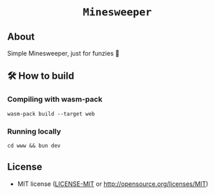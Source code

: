 <div align="center">
  <h1><code>Minesweeper</code></h1>
</div>

## About

Simple Minesweeper, just for funzies 🧐

## 🛠️ How to build

### Compiling with wasm-pack

```
wasm-pack build --target web
```

### Running locally

```
cd www && bun dev
```

## License

* MIT license ([LICENSE-MIT](LICENSE-MIT) or http://opensource.org/licenses/MIT)
